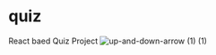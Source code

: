 # quiz
React baed Quiz Project
![up-and-down-arrow (1) (1)](https://github.com/Taniya-12/quiz/assets/88928292/cb068e41-0619-4f34-8685-ff7ad6475aa6)
